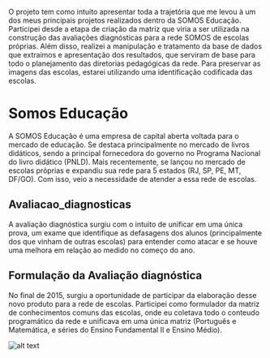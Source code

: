O projeto tem como intuito apresentar toda a trajetória que me levou à um dos meus principais projetos realizados dentro da SOMOS Educação. Participei desde a etapa de criação da matriz que viria a ser utilizada na construção das avaliações diagnósticas para a rede SOMOS de escolas próprias. Além disso, realizei a manipulação e tratamento da base de dados que extraimos e apresentação dos resultados, que serviram de base para todo o planejamento das diretorias pedagógicas da rede.
Para preservar as imagens das escolas, estarei utilizando uma identificação codificada das escolas.

# Somos Educação
A SOMOS Educação é uma empresa de capital aberta voltada para o mercado de educação. Se destaca principalmente no mercado de livros didáticos, sendo a principal fornecedora do governo no Programa Nacional do livro didático (PNLD).
Mais recentemente, se lançou no mercado de escolas próprias e expandiu sua rede para 5 estados (RJ, SP, PE, MT, DF/GO). Com isso, veio a necessidade de atender a essa rede de escolas. 

## Avaliacao_diagnosticas
A avaliação diagnóstica surgiu com o intuito de unificar em uma única prova, um exame que identifique as defasagens dos alunos (principalmente dos que vinham de outras escolas) para entender como atacar e se houve uma melhora em relação ao medido no começo do ano. 

## Formulação da Avaliação diagnóstica
No final de 2015, surgiu a oportunidade de participar da elaboração desse novo produto para a rede de escolas. Participei como formulador da matriz de conhecimentos comuns das escolas, onde eu coletava todo o conteudo programático da rede e unificava em uma única matriz (Português e Matemática, e séries do Ensino Fundamental II e Ensino Médio).

![alt text](https://github.com/luucasac/Avaliacao_diagnosticas/matriz_mat.png)
